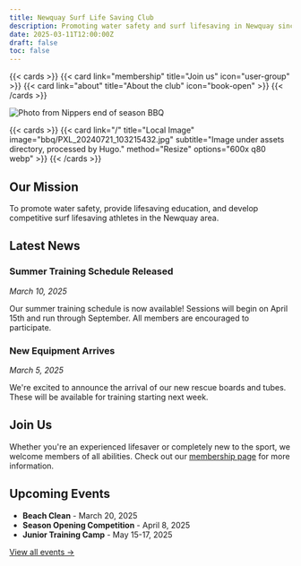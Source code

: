 ```yaml
---
title: Newquay Surf Life Saving Club
description: Promoting water safety and surf lifesaving in Newquay since 1975
date: 2025-03-11T12:00:00Z
draft: false
toc: false
---
```


{{< cards >}}
  {{< card link="membership" title="Join us" icon="user-group" >}}
  {{< card link="about" title="About the club" icon="book-open" >}}
{{< /cards >}}

![Photo from Nippers end of season BBQ](/bbq/PXL_20240721_103215432.jpg 'Photo from Nippers end of season BBQ, 2024')

{{< cards >}}
  {{< card link="/" title="Local Image" image="bbq/PXL_20240721_103215432.jpg" subtitle="Image under assets directory, processed by Hugo." method="Resize" options="600x q80 webp" >}}
{{< /cards >}}

## Our Mission

To promote water safety, provide lifesaving education, and develop competitive surf lifesaving athletes in the Newquay area.

## Latest News

### Summer Training Schedule Released
*March 10, 2025*

Our summer training schedule is now available! Sessions will begin on April 15th and run through September. All members are encouraged to participate.

### New Equipment Arrives
*March 5, 2025*

We're excited to announce the arrival of our new rescue boards and tubes. These will be available for training starting next week.

## Join Us

Whether you're an experienced lifesaver or completely new to the sport, we welcome members of all abilities. Check out our [membership page](/membership/) for more information.

## Upcoming Events

- **Beach Clean** - March 20, 2025
- **Season Opening Competition** - April 8, 2025
- **Junior Training Camp** - May 15-17, 2025

[View all events →](/events/)
